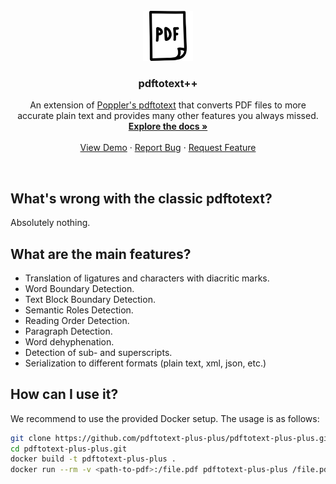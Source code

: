 <!-- PROJECT LOGO -->
<br/>
<div align="center">
  <a href="https://github.com/pdftotext-plus-plus/pdftotext-plus-plus">
    <img src="resources/logo.png" alt="logo" width="80" height="80">
  </a>

  <h3 align="center">pdftotext++</h3>

  <p align="center">
    An extension of <a href="https://github.com/pdftotext-plus-plus/pdftotext-plus-plus">Poppler's pdftotext</a> that converts PDF files to more <br/>accurate plain text and provides many other features you always missed.
    <br/>
    <a href="https://pdftotext.cs.uni-freiburg.de"><strong>Explore the docs »</strong></a>
    <br/>
    <br/>
    <a href="https://pdftotext.cs.uni-freiburg.de">View Demo</a>
    ·
    <a href="https://github.com/pdftotext-plus-plus/pdftotext-plus-plus/issues">Report Bug</a>
    ·
    <a href="https://github.com/pdftotext-plus-plus/pdftotext-plus-plus/issues">Request Feature</a>
  </p>
  <br/>
</div>

## What's wrong with the classic pdftotext?

Absolutely nothing.

## What are the main features?

* Translation of ligatures and characters with diacritic marks.
* Word Boundary Detection.
* Text Block Boundary Detection.
* Semantic Roles Detection.
* Reading Order Detection.
* Paragraph Detection.
* Word dehyphenation.
* Detection of sub- and superscripts.
* Serialization to different formats (plain text, xml, json, etc.)

## How can I use it?

We recommend to use the provided Docker setup. The usage is as follows:

```bash
git clone https://github.com/pdftotext-plus-plus/pdftotext-plus-plus.git
cd pdftotext-plus-plus.git
docker build -t pdftotext-plus-plus .
docker run --rm -v <path-to-pdf>:/file.pdf pdftotext-plus-plus /file.pdf
```